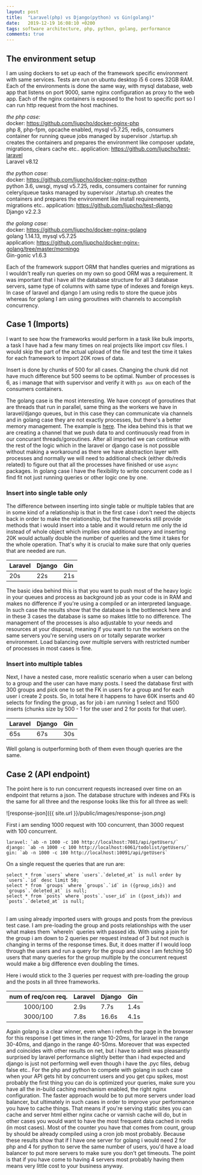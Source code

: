 ```yaml
---
layout: post
title:  "Laravel(php) vs Django(python) vs Gin(golang)"
date:   2019-12-19 16:08:10 +0200
tags: software architecture, php, python, golang, performance
comments: true
---	
```


## The environment setup

I am using dockers to set up each of the framework specific environment with same services. Tests are run on ubuntu desktop i5 6 cores 32GB RAM. Each of the environments is done the same way, with mysql database, web app that listens on port 9000, same nginx configuration as proxy to the web app. Each of the nginx containers is exposed to the host to specific port so I can run http request from the host machines.

*the php case:* <br/>
docker: https://github.com/ljupcho/docker-nginx-php<br/>
	php 8, php-fpm, opcache enabled, mysql v5.7.25, redis, consumers container for running queue jobs managed by supervisor
	./startup.sh creates the containers and prepares the environment like composer update, migrations, clears cache etc..
application: https://github.com/ljupcho/test-laravel<br/>
	Laravel v8.12<br/>

*the python case:* <br/>
docker: https://github.com/ljupcho/docker-nginx-python<br/>
	python 3.6, uwsgi, mysql v5.7.25, redis, consumers container for running celery/queue tasks managed by supervisor
	./startup.sh creates the containers and prepares the environment like install requirements, migrations etc..
application: https://github.com/ljupcho/test-django<br/>
	Django v2.2.3<br/>

*the golang case:* <br/>
docker: https://github.com/ljupcho/docker-nginx-golang <br/>
	golang 1.14.13, mysql v5.7.25 <br/>	
application: https://github.com/ljupcho/docker-nginx-golang/tree/master/morningo <br/>
	Gin-gonic v1.6.3

Each of the framework support ORM that handles queries and migrations as I wouldn’t really run queries on my own so good ORM was a requirement. It was important that i have all the database structure for all 3 database servers, same type of columns with same type of indexes and foreign keys. In case of laravel and django I am using redis to store the queue jobs whereas for golang I am using goroutines with channels to accomplish concurrency. 

## Case 1 (Imports)
I want to see how the frameworks would perform in a task like bulk imports, a task I have had a few many times on real projects like import csv files. I would skip the part of the actual upload of the file and test the time it takes for each framework to import 20K rows of data.

Insert is done by chunks of 500 for all cases. Changing the chunk did not have much difference but 500 seems to be optimal. Number of processes is 6, as i manage that with supervisor and verify it with `ps aux` on each of the consumers containers.

The golang case is the most interesting. We have concept of goroutines that are threads that run in parallel, same thing as the workers we have in laravel/django queues, but in this case they can communicate via channels and in golang case they are not exactly processes, but there's a better memory management. The example is [here](https://github.com/ljupcho/docker-nginx-golang/blob/master/morningo/controllers/MainController.go#L194). The idea behind this is that we are creating a channel that we push data to and continuously read from in our concurant threads/goroutines. After all imported we can continue with the rest of the logic which in the laravel or django case is not possible without making a workaround as there we have abstraction layer with processes and normally we will need to additional check (either db/redis related) to figure out that all the processes have finished or use `async` packages. In golang case I have the flexibility to write concurrent code as I find fit not just running queries or other logic one by one.

### Insert into single table only
The difference between inserting into single table or multiple tables that are in some kind of a relationship is that in the first case i don't need the objects back in order to make the relationship, but the frameworks still provide methods that i would insert into a table and it would return me only the id instead of whole object which implies one additional query and inserting 20K would actually double the number of queries and the time it takes for the whole operation. That's why it is crucial to make sure that only queries that are needed are run.

| Laravel | Django | Gin
| :--- | :--- | :---
| 20s | 22s | 21s

The basic idea behind this is that you want to push most of the heavy logic in your queues and process as background job as your code is in RAM and makes no difference if you're using a compiled or an interpreted language. In such case the results show that the database is the bottleneck here and in these 3 cases the database is same so makes little to no difference. The management of the processes is also adjustable to your needs and resources at your disposal, meaning if you want to run the workers on the same servers you're serving users on or totally separate worker environment. Load balancing over multiple servers with restricted number of processes in most cases is fine.

### Insert into multiple tables
Next, I have a nested case, more realistic scenario when a user can belong to a group and the user can have many posts. I seed the database first with 300 groups and pick one to set the FK in users for a group and for each user i create 2 posts. So, in total here it happens to have 60K inserts and 40 selects for finding the group, as for job i am running 1 select and 1500 inserts (chunks size by 500 - 1 for the user and 2 for posts for that user).

| Laravel | Django | Gin
| :--- | :--- | :---
| 65s | 67s | 30s

Well golang is outperforming both of them even though queries are the same.


## Case 2 (API endpoint)

The point here is to run concurrent requests increased over time on an endpoint that returns a json. The database structure with indexes and FKs is the same for all three and the response looks like this for all three as well:

![response-json]({{ site.url }}/public/images/response-json.png)

First i am sending 1000 request with 100 concurrent, than 3000 request with 100 concurrent.
```
laravel: `ab -n 1000 -c 100 http://localhost:7081/api/getUsers/`
django: `ab -n 1000 -c 100 http://localhost:6061/todolist/getUsers/`
gin: `ab -n 1000 -c 100 http://localhost:10091/api/getUsers`
```

On a single request the queries that are run are:
```
select * from `users` where `users`.`deleted_at` is null order by `users`.`id` desc limit 50;
select * from `groups` where `groups`.`id` in ({group_ids}) and `groups`.`deleted_at` is null;
select * from `posts` where `posts`.`user_id` in ({post_ids}) and `posts`.`deleted_at` is null;
```
<br/>
I am using already imported users with groups and posts from the previous test case. I am pre-loading the group and posts relationships with the user what makes them `whereIn` queries with passed ids. With using a join for the group i am down to 2 queries per request instead of 3 but not much is changing in terms of the response times. But, it does matter if I would loop through the users and run a query for the group and since I am fetching 50 users that many queries for the group multiple by the concurrent request would make a big difference even doubling the times.

Here i would stick to the 3 queries per request with pre-loading the group and the posts in all three frameworks.

|num of req/con req.  | Laravel | Django | Gin
|:---:		      | :--- | :--- | :---
|1000/100	      | 2.9s | 7.7s | 1.4s
|3000/100	      | 7.8s | 16.6s | 4.1s

Again golang is a clear winner, even when i refresh the page in the browser for this response I get times in the range 10-20ms, for laravel in the range 30-40ms, and django in the range 40-50ms.
Moreover that was expected and coincides with other results on net, but i have to admit was pleasantly surprised by laravel performance slightly better than i had expected and django is just not performing well even though i have the .pyc files, debug false etc..
For the php and python to compete with golang in such case when your API gets hit by concurrent users and you get cpu spikes, most probably the first thing you can do is optimized your queries, make sure you have all the in-build caching mechanism enabled, the right nginx configuration. The faster approach would be to put more servers under load balancer, but ultimately in such cases in order to improve your performance you have to cache things. That means if you're serving static sites you can cache and server html either nginx cache or varnish cache will do, but in other cases you would want to have the most frequent data cached in redis (in most cases). Most of the counter you have that comes from count, group by should be already compiled using a cron job most probably. 
Because these results show that if I have one server for golang i would need 2 for php and 4 for python to serve the same number of users, you'd have a load balancer to put more servers to make sure you don't get timeouts. The point is that if you have come to having 4 servers most probably having them means very little cost to your business anyway.









